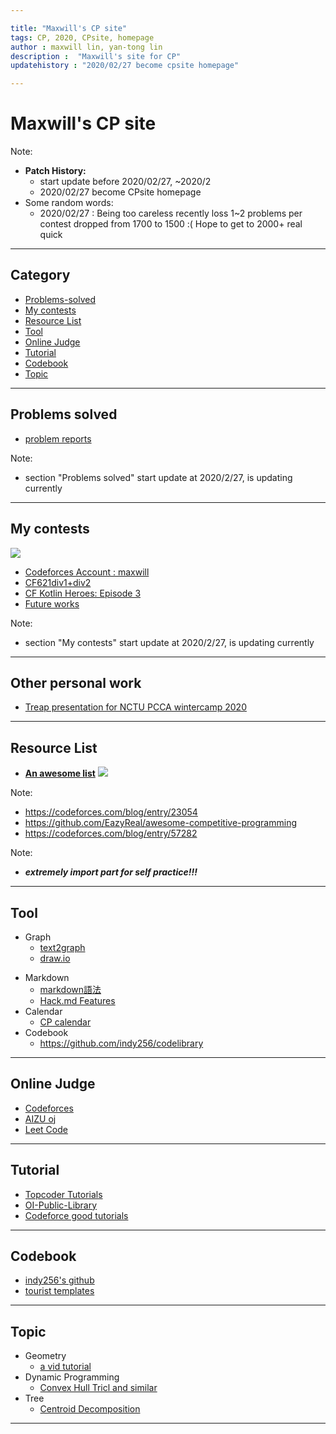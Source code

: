 ```yaml
---

title: "Maxwill's CP site"
tags: CP, 2020, CPsite, homepage
author : maxwill lin, yan-tong lin
description :  "Maxwill's site for CP"
updatehistory : "2020/02/27 become cpsite homepage"

---
```


# Maxwill's CP site

Note:

- **Patch History:**
    - start update before 2020/02/27, ~2020/2
    - 2020/02/27 become CPsite homepage
- Some random words:
    - 2020/02/27 :
        Being too careless recently
        loss 1~2 problems per contest
        dropped from 1700 to 1500 :(
        Hope to get to 2000+ real quick

---

## Category

* [Problems-solved](#Problems-solved)
* [My contests](#My-contests)
* [Resource List](#Resource-List)
* [Tool](#Tool)
* [Online Judge](#Online-Judge)
* [Tutorial](#Tutorial)
* [Codebook](#Codebook)
* [Topic](#Topic)

---

## Problems solved
* [problem reports](/eFRq5g6FQTCBdjQNZMso3g) 

Note:

* section "Problems solved" start update at 2020/2/27, is updating currently


---

## My contests

![](https://i.imgur.com/FeNIvYG.png)
* [Codeforces Account : maxwill](https://codeforces.com/profile/maxwill)
* [CF621div1+div2]()
* [CF Kotlin Heroes: Episode 3](/9kL-Iy0vTGGOwfK5pvB2Mg)
* [Future works]()

Note:
* section "My contests" start update at 2020/2/27, is updating currently

---

## Other personal work

* [Treap presentation for NCTU PCCA wintercamp 2020](/9Hw3BAv8RhecludOcMEsvw)

---

## Resource List
- [**An awesome list**](https://github.com/EazyReal/awesome-competitive-programming)
![](https://i.imgur.com/1wq4cGS.png)

Note:
- https://codeforces.com/blog/entry/23054
- https://github.com/EazyReal/awesome-competitive-programming
- https://codeforces.com/blog/entry/57282

Note:
* ***extremely import part for self practice!!!***

---

## Tool
- Graph
    * [text2graph](https://csacademy.com/app/graph_editor/)
    * [draw.io](draw.io)
* Markdown
    * [markdown語法](https://markdown.tw/)
    * [Hack.md Features](https://hackmd.io/features?both)
* Calendar
    * [CP calendar](https://competitiveprogramming.info/calendar)
* Codebook
    * https://github.com/indy256/codelibrary

---

## Online Judge
* [Codeforces](https://codeforces.com/)
* [AIZU oj](https://onlinejudge.u-aizu.ac.jp/)
* [Leet Code](https://leetcode.com/problemset/all/)

---

## Tutorial
* [Topcoder Tutorials](https://www.topcoder.com/community/competitive-programming/tutorials/)
* [OI-Public-Library](https://github.com/enkerewpo/OI-Public-Library)
* [Codeforce good tutorials](https://codeforces.com/blog/entry/57282)

---

## Codebook
* [indy256's github](https://github.com/indy256/codelibrary)
* [tourist templates](https://github.com/the-tourist/algo)

---

## Topic

* Geometry
    * [a vid tutorial](https://www.bilibili.com/video/av60728335/?spm_id_from=333.788.videocard.0)
* Dynamic Programming
    * [Convex Hull Tricl and similar](/c7oT2zXBQYmuDjo3IOC-hA)
* Tree
    * [Centroid Decomposition](/30el72n7RPuPxzpYURYjcg)

---
